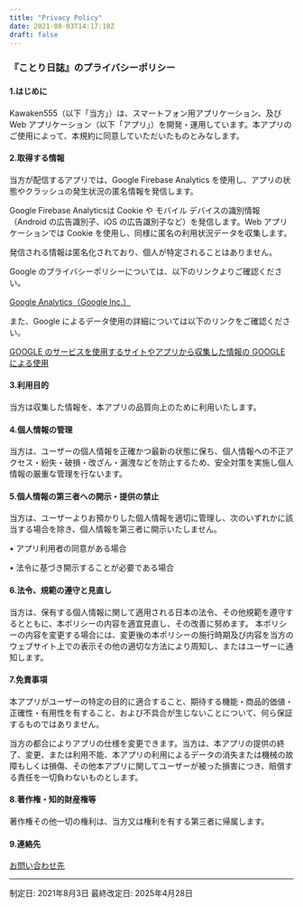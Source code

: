 ```yaml
---
title: "Privacy Policy"
date: 2021-08-03T14:17:18Z
draft: false
---
```


### 『ことり日誌』のプライバシーポリシー

#### 1.はじめに

Kawaken555（以下「当方」）は、スマートフォン用アプリケーション、及び Web アプリケーション（以下「アプリ」）を開発・運用しています。本アプリのご使用によって、本規約に同意していただいたものとみなします。

#### 2.取得する情報

当方が配信するアプリでは、Google Firebase Analytics を使用し、アプリの状態やクラッシュの発生状況の匿名情報を発信します。

Google Firebase Analyticsは Cookie や モバイル デバイスの識別情報（Android の広告識別子、iOS の広告識別子など）を発信します。Web アプリケーションでは Cookie を使用し、同様に匿名の利用状況データを収集します。

発信される情報は匿名化されており、個人が特定されることはありません。

Google のプライバシーポリシーについては、以下のリンクよりご確認ください。

[Google Analytics（Google Inc.）](https://policies.google.com/privacy?hl=ja﻿)

また、Google によるデータ使用の詳細については以下のリンクをご確認ください。

[GOOGLE のサービスを使用するサイトやアプリから収集した情報の GOOGLE による使用](https://policies.google.com/technologies/partner-sites?hl=ja)

#### 3.利用目的

当方は収集した情報を、本アプリの品質向上のために利用いたします。

#### 4.個人情報の管理

当方は、ユーザーの個人情報を正確かつ最新の状態に保ち、個人情報への不正アクセス・紛失・破損・改ざん・漏洩などを防止するため、安全対策を実施し個人情報の厳重な管理を行ないます。

#### 5.個人情報の第三者への開示・提供の禁止

当方は、ユーザーよりお預かりした個人情報を適切に管理し、次のいずれかに該当する場合を除き、個人情報を第三者に開示いたしません。

• アプリ利用者の同意がある場合

• 法令に基づき開示することが必要である場合

#### 6.法令、規範の遵守と見直し

当方は、保有する個人情報に関して適用される日本の法令、その他規範を遵守するとともに、本ポリシーの内容を適宜見直し、その改善に努めます。
本ポリシーの内容を変更する場合には、変更後の本ポリシーの施行時期及び内容を当方のウェブサイト上での表示その他の適切な方法により周知し、またはユーザーに通知します。

#### 7.免責事項

本アプリがユーザーの特定の目的に適合すること、期待する機能・商品的価値・正確性・有用性を有すること、および不具合が生じないことについて、何ら保証するものではありません。

当方の都合によりアプリの仕様を変更できます。当方は、本アプリの提供の終了、変更、または利用不能、本アプリの利用によるデータの消失または機械の故障もしくは損傷、その他本アプリに関してユーザーが被った損害につき、賠償する責任を一切負わないものとします。

#### 8.著作権・知的財産権等

著作権その他一切の権利は、当方又は権利を有する第三者に帰属します。

#### 9.連絡先

[お問い合わせ先](https://twitter.com/kotori_diary555)

---
制定日: 2021年8月3日
最終改定日: 2025年4月28日

